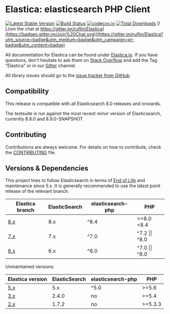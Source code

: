 # Elastica: elasticsearch PHP Client

[![Latest Stable Version](https://poser.pugx.org/ruflin/Elastica/v/stable)](https://packagist.org/packages/ruflin/elastica)
[![Build Status](https://github.com/ruflin/elastica/actions/workflows/continuous-integration.yaml/badge.svg?branch=8.x)](https://github.com/ruflin/Elastica/actions/workflows/continuous-integration.yaml?query=branch%3A8.x)
[![codecov.io](https://codecov.io/gh/ruflin/Elastica/branch/8.x/graph/badge.svg)](https://app.codecov.io/github/ruflin/Elastica/tree/8.x)
[![Total Downloads](https://poser.pugx.org/ruflin/Elastica/downloads)](https://packagist.org/packages/ruflin/elastica)
[![Join the chat at https://gitter.im/ruflin/Elastica](https://badges.gitter.im/Join%20Chat.svg)](https://gitter.im/ruflin/Elastica?utm_source=badge&utm_medium=badge&utm_campaign=pr-badge&utm_content=badge)

All documentation for Elastica can be found under [Elastica.io](http://Elastica.io/).
If you have questions, don't hesitate to ask them on [Stack Overflow](http://stackoverflow.com/questions/tagged/elastica)
and add the Tag "Elastica" or in our [Gitter](https://gitter.im/ruflin/Elastica) channel.

All library issues should go to the [issue tracker from GitHub](https://github.com/ruflin/Elastica/issues).

## Compatibility

This release is compatible with all Elasticsearch 8.0 releases and onwards.

The testsuite is run against the most recent minor version of Elasticsearch, currently 8.8.0 and 8.9.0-SNAPSHOT

## Contributing

Contributions are always welcome.
For details on how to contribute, check the [CONTRIBUTING](https://github.com/ruflin/Elastica/blob/master/CONTRIBUTING.md) file.

## Versions & Dependencies

This project tries to follow Elasticsearch in terms of [End of Life](https://www.elastic.co/support/eol) and maintenance since 5.x.
It is generally recommended to use the latest point release of the relevant branch.

| Elastica branch                                    | ElasticSearch | elasticsearch-php | PHP            |
|----------------------------------------------------|---------------|-------------------|----------------|
| [8.x](https://github.com/ruflin/Elastica/tree/8.x) | 8.x           | ^8.4              | >=8.0 <8.4     |
| [7.x](https://github.com/ruflin/Elastica/tree/7.x) | 7.x           | ^7.0              | ^7.2 \|\| ^8.0 |
| [6.x](https://github.com/ruflin/Elastica/tree/6.x) | 6.x           | ^6.0              | ^7.0 \|\| ^8.0 |

Unmaintained versions:

| Elastica version                                   | ElasticSearch | elasticsearch-php | PHP      |
|----------------------------------------------------|---------------|-------------------|----------|
| [5.x](https://github.com/ruflin/Elastica/tree/5.x) | 5.x           | ^5.0              | \>=5.6   |
| [3.x](https://github.com/ruflin/Elastica/tree/3.x) | 2.4.0         | no                | \>=5.4   |
| [2.x](https://github.com/ruflin/Elastica/tree/2.x) | 1.7.2         | no                | \>=5.3.3 |
